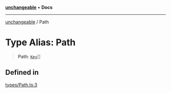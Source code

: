 [**unchangeable**](../README.md) • **Docs**

***

[unchangeable](../README.md) / Path

# Type Alias: Path

> **Path**: [`Key`](Key.md)[]

## Defined in

[types/Path.ts:3](https://github.com/nevoland/unchangeable/blob/cb3ef0359ae452ac2f0cc5f751df75211de2d3d2/lib/types/Path.ts#L3)
